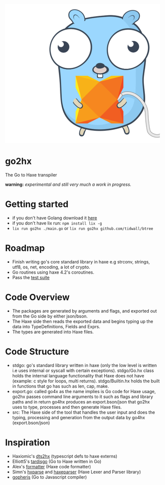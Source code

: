 <p align="left"><img src="logo.svg"/></p>

go2hx
==========
The Go to Haxe transpiler

**warning:** *experimental and still very much a work in progress.*

# Getting started
* if you don't have Golang download it [here](https://golang.org/dl/)
* if you don't have lix run: ``npm install lix -g``
* ``lix run go2hx ./main.go`` or ``lix run go2hx github.com/tidwall/btree``

# Roadmap

* Finish writing go's core standard library in haxe e.g strconv, strings, utf8, os, net, encoding, a lot of crypto.
* Go routines using haxe 4.2's coroutines.
* Pass the [test suite](https://github.com/pxshadow/go2hxtest)

# Code Overview

* The packages are generated by arguments and flags, and exported out from the Go side by either json/bson.
* The Haxe side then reads the exported data and begins typing up the data into TypeDefinitions, Fields and Exprs.
* The types are generated into Haxe files.

# Code Structure

* stdgo: go's standard library written in haxe (only the low level is written i.e uses internal or syscall with certain exceptions). stdgo/Go.hx class holds the internal language functionality that Haxe does not have (example: c style for loops, multi returns). stdgo/Builtin.hx holds the built in functions that go has such as len, cap, make.
* export.go: called go4x as the name implies is Go code for Haxe usage, go2hx passes command line arguments to it such as flags and library paths and in return go4hx produces an export.bson/json that go2hx uses to type, processes and then generate Haxe files.
* src: The Haxe side of the tool that handles the user input and does the typing, processing and generation from the output data by go4hx (export.bson/json) 
# Inspiration
* Haxiomic's [dts2hx](https://github.com/haxiomic/dts2hx) (typescript defs to haxe externs)
* Elliott5's [tardisgo](https://github.com/tardisgo/tardisgo) (Go to Haxe written in Go)
* Alex's [formatter](https://github.com/HaxeCheckstyle/haxe-formatter) (Haxe code formatter)
* Simn's [hxparse](https://github.com/Simn/hxparse) and [haxeparser](https://github.com/Simn/haxeparser) (Haxe Lexer and Parser library)
* [gopherjs](https://github.com/gopherjs/gopherjs) (Go to Javascript compiler)